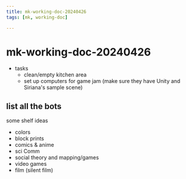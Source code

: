 ```yaml
---
title: mk-working-doc-20240426
tags: [mk, working-doc]

---
```


# mk-working-doc-20240426

- tasks
    - clean/empty kitchen area
    - set up computers for game jam (make sure they have Unity and Siriana's sample scene)


list all the bots
- 

some shelf ideas
- colors
- block prints
- comics & anime
- sci Comm
- social theory and mapping/games
- video games
- film (silent film)